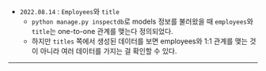 
- `2022.08.14` : `Employees`와 `title`
  - `python manage.py inspectdb`로 models 정보를 불러왔을 때 `employees`와 `title`는 one-to-one 관계를 맺는다 정의되었다.
  - 하지만 `titles` 쪽에서 생성된 데이터를 보면 employees와 1:1 관계를 맺는 것이 아니라 여러 데이터를 가지는 걸 확인할 수 있다.
---